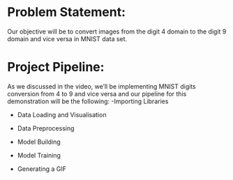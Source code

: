 # Problem Statement:
Our objective will be to convert images from the digit 4 domain to the digit 9 domain and vice versa in MNIST data set.

# Project Pipeline:
 As we discussed in the video, we’ll be implementing MNIST digits conversion from 4 to 9 and vice versa and our pipeline for this demonstration will be the following:
  -Importing Libraries

  - Data Loading and Visualisation

  - Data Preprocessing

  - Model Building

  - Model Training

  - Generating a GIF
